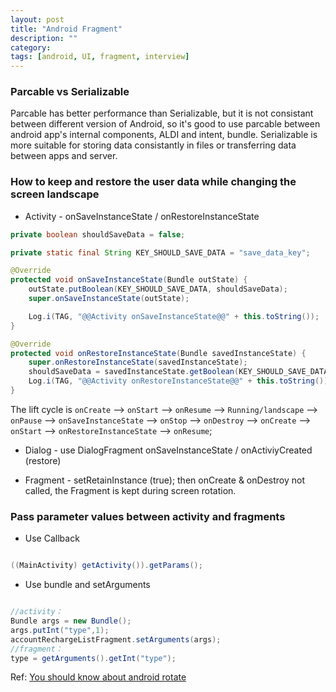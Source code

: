 ```yaml
---
layout: post
title: "Android Fragment"
description: ""
category: 
tags: [android, UI, fragment, interview]
---
```


### Parcable vs Serializable
Parcable has better performance than Serializable, but it is not consistant between different version of Android, so it's good to use parcable between android app's internal components, ALDI and intent, bundle. Serializable is more suitable for storing data consistantly in files or transferring data between apps and server.

### How to keep and restore the user data while changing the screen landscape
* Activity - onSaveInstanceState / onRestoreInstanceState

```java
private boolean shouldSaveData = false;

private static final String KEY_SHOULD_SAVE_DATA = "save_data_key";

@Override
protected void onSaveInstanceState(Bundle outState) {
    outState.putBoolean(KEY_SHOULD_SAVE_DATA, shouldSaveData);
    super.onSaveInstanceState(outState);

    Log.i(TAG, "@@Activity onSaveInstanceState@@" + this.toString());
}

@Override
protected void onRestoreInstanceState(Bundle savedInstanceState) {
    super.onRestoreInstanceState(savedInstanceState);
    shouldSaveData = savedInstanceState.getBoolean(KEY_SHOULD_SAVE_DATA);
    Log.i(TAG, "@@Activity onRestoreInstanceState@@" + this.toString());
}

```

The lift cycle is `onCreate` –> `onStart` –> `onResume` –> `Running/landscape` –> `onPause` –> `onSaveInstanceState` –> `onStop` –> `onDestroy` –> `onCreate` –> `onStart` –> `onRestoreInstanceState` –> `onResume`; 

* Dialog - use DialogFragment  onSaveInstanceState / onActiviyCreated (restore)

* Fragment - setRetainInstance (true); then onCreate & onDestroy not called, the Fragment is kept during screen rotation.

### Pass parameter values between activity and fragments
* Use Callback

```java

((MainActivity) getActivity()).getParams();

```

* Use bundle and setArguments

```java

//activity：
Bundle args = new Bundle();
args.putInt("type",1);
accountRechargeListFragment.setArguments(args);
//fragment：
type = getArguments().getInt("type");

```

Ref:   <a href="http://www.gongmingqm10.net/blog/2015/12/16/you-should-know-about-android-rotate/"> You should know about android rotate </a>